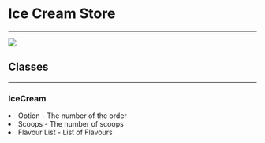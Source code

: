 # Ice Cream Store
___
![](Icecreams.png)  



## Classes
___

### IceCream
<li>Option - The number of the order</li>
<li>Scoops - The number of scoops</li>
<li>Flavour List - List of Flavours</li>

